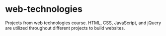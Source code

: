 # web-technologies
Projects from web technologies course. HTML, CSS, JavaScript, and jQuery are utilized throughout different projects to build websites.
